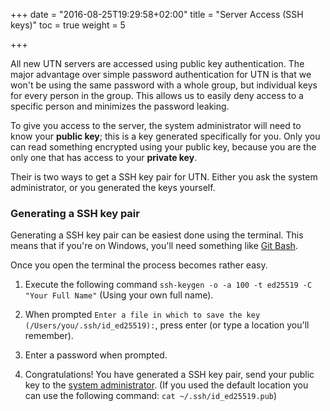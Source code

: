 +++
date = "2016-08-25T19:29:58+02:00"
title = "Server Access (SSH keys)"
toc = true
weight = 5

+++

All new UTN servers are accessed using public key authentication. The major
advantage over simple password authentication for UTN is that we won't be using
the same password with a whole group, but individual keys for every person in
the group. This allows us to easily deny access to a specific person and
minimizes the password leaking.

To give you access to the server, the system administrator will need to know
your **public key**; this is a key generated specifically for you. Only you can
read something encrypted using your public key, because you are the only one
that has access to your **private key**.

Their is two ways to get a SSH key pair for UTN. Either you ask the system
administrator, or you generated the keys yourself.

### Generating a SSH key pair

Generating a SSH key pair can be easiest done using the terminal. This means
that if you're on Windows, you'll need something like [Git
Bash](https://git-scm.com/downloads).

Once you open the terminal the process becomes rather easy.

1. Execute the following command `ssh-keygen -o -a 100 -t ed25519 -C "Your Full Name"`
(Using your own full name).

2. When prompted `Enter a file in which to save the key
(/Users/you/.ssh/id_ed25519):`, press enter (or type a location you'll remember).

3. Enter a password when prompted.

4. Congratulations! You have generated a SSH key pair, send your public key to
the [system administrator](mailto:admin@utn.se). (If you used the default
location you can use the following command: `cat ~/.ssh/id_ed25519.pub`)
